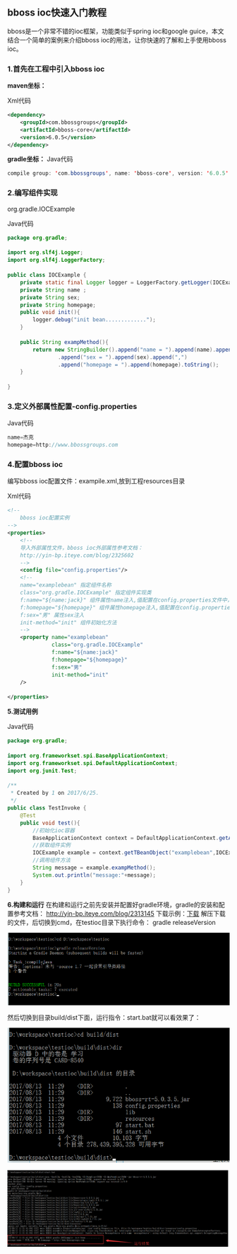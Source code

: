 ## bboss ioc快速入门教程

 bboss是一个非常不错的ioc框架，功能类似于spring ioc和google guice，本文结合一个简单的案例来介绍bboss ioc的用法，让你快速的了解和上手使用bboss ioc。

### **1.首先在工程中引入bboss ioc**

**maven坐标：**

Xml代码

```xml
<dependency>  
    <groupId>com.bbossgroups</groupId>  
    <artifactId>bboss-core</artifactId>  
    <version>6.0.5</version>  
</dependency> 
```

**gradle坐标：**
Java代码

```java
compile group: 'com.bbossgroups', name: 'bboss-core', version: '6.0.5'  
```

### **2.编写组件实现**

org.gradle.IOCExample

Java代码

```java
package org.gradle;  
  
import org.slf4j.Logger;  
import org.slf4j.LoggerFactory;  
  
public class IOCExample {  
    private static final Logger logger = LoggerFactory.getLogger(IOCExample.class);  
    private String name ;  
    private String sex;  
    private String homepage;  
    public void init(){  
        logger.debug("init bean.............");  
    }  
  
    public String exampMethod(){  
        return new StringBuilder().append("name = ").append(name).append(",")  
                .append("sex = ").append(sex).append(",")  
                .append("homepage = ").append(homepage).toString();  
    }  
  
}  
```

### **3.定义外部属性配置-config.properties**

Java代码

```java
name=杰克  
homepage=http://www.bbossgroups.com 
```

### **4.配置bboss ioc**

编写bboss ioc配置文件：exampile.xml,放到工程resources目录

Xml代码

```xml
<!-- 
    bboss ioc配置实例 
-->  
<properties>  
    <!--  
    导入外部属性文件，bboss ioc外部属性参考文档：  
    http://yin-bp.iteye.com/blog/2325602  
    -->  
    <config file="config.properties"/>  
    <!--  
    name="examplebean" 指定组件名称  
    class="org.gradle.IOCExample" 指定组件实现类  
    f:name="${name:jack}" 组件属性name注入,值配置在config.properties文件中，如果外部属性文件中没有配置name则使用默认值jack  
    f:homepage="${homepage}" 组件属性homepage注入,值配置在config.properties文件中  
    f:sex="男" 属性sex注入  
    init-method="init" 组件初始化方法  
    -->  
    <property name="examplebean"  
              class="org.gradle.IOCExample"  
              f:name="${name:jack}"  
              f:homepage="${homepage}"  
              f:sex="男"  
              init-method="init"  
    />  
  
</properties>  
```

**5.测试用例**

Java代码

```java
package org.gradle;  
  
import org.frameworkset.spi.BaseApplicationContext;  
import org.frameworkset.spi.DefaultApplicationContext;  
import org.junit.Test;  
  
/** 
 * Created by 1 on 2017/6/25. 
 */  
public class TestInvoke {  
    @Test  
    public void test(){  
        //初始化ioc容器  
        BaseApplicationContext context = DefaultApplicationContext.getApplicationContext("example.xml");  
        //获取组件实例  
        IOCExample example = context.getTBeanObject("examplebean",IOCExample.class);  
        //调用组件方法  
        String message = example.exampMethod();  
        System.out.println("message:"+message);  
    }  
}  
```

**6.构建和运行**
在构建和运行之前先安装并配置好gradle环境，gradle的安装和配置参考文档：
http://yin-bp.iteye.com/blog/2313145
下载示例：[下载](http://www.bbossgroups.com/tool/download.htm?fileName=testioc.zip)
解压下载的文件，后切换到cmd，在testioc目录下执行命令：
gradle releaseVersion

![](../_images/ioc/4faedb78-2d31-3018-ad5e-40afa45be9ae.png)

然后切换到目录build/dist下面，运行指令：start.bat就可以看效果了：

![](../_images\ioc\8f51b054-4ed0-3e17-a3ba-2d55d4f4ca56.png)

![](../_images\ioc\f4f3425c-c29a-3dd6-88a6-0a6cf1477990.png)

